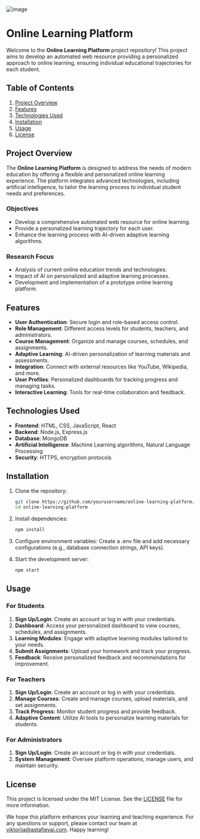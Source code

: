 ![image](https://github.com/user-attachments/assets/05b3edde-04cf-452a-b3df-7579887f9ba5)
# Online Learning Platform

Welcome to the **Online Learning Platform** project repository! This project aims to develop an automated web resource providing a personalized approach to online learning, ensuring individual educational trajectories for each student.

## Table of Contents

1. [Project Overview](#project-overview)
2. [Features](#features)
3. [Technologies Used](#technologies-used)
4. [Installation](#installation)
5. [Usage](#usage)
6. [License](#license)

## Project Overview

The **Online Learning Platform** is designed to address the needs of modern education by offering a flexible and personalized online learning experience. The platform integrates advanced technologies, including artificial intelligence, to tailor the learning process to individual student needs and preferences.

### Objectives

- Develop a comprehensive automated web resource for online learning.
- Provide a personalized learning trajectory for each user.
- Enhance the learning process with AI-driven adaptive learning algorithms.

### Research Focus

- Analysis of current online education trends and technologies.
- Impact of AI on personalized and adaptive learning processes.
- Development and implementation of a prototype online learning platform.

## Features

- **User Authentication**: Secure login and role-based access control.
- **Role Management**: Different access levels for students, teachers, and administrators.
- **Course Management**: Organize and manage courses, schedules, and assignments.
- **Adaptive Learning**: AI-driven personalization of learning materials and assessments.
- **Integration**: Connect with external resources like YouTube, Wikipedia, and more.
- **User Profiles**: Personalized dashboards for tracking progress and managing tasks.
- **Interactive Learning**: Tools for real-time collaboration and feedback.

## Technologies Used

- **Frontend**: HTML, CSS, JavaScript, React
- **Backend**: Node.js, Express.js
- **Database**: MongoDB
- **Artificial Intelligence**: Machine Learning algorithms, Natural Language Processing
- **Security**: HTTPS, encryption protocols

## Installation

1. Clone the repository:
   ```bash
   git clone https://github.com/yourusername/online-learning-platform.git
   cd online-learning-platform
2. Install dependencies:
   ```bash
   npm install
3. Configure environment variables:
   Create a .env file and add necessary configurations (e.g., database connection strings, API keys).

4. Start the development server:
   ```bash
   npm start

## Usage

### For Students

1. **Sign Up/Login**: Create an account or log in with your credentials.
2. **Dashboard**: Access your personalized dashboard to view courses, schedules, and assignments.
3. **Learning Modules**: Engage with adaptive learning modules tailored to your needs.
4. **Submit Assignments**: Upload your homework and track your progress.
5. **Feedback**: Receive personalized feedback and recommendations for improvement.

### For Teachers

1. **Sign Up/Login**: Create an account or log in with your credentials.
2. **Manage Courses**: Create and manage courses, upload materials, and set assignments.
3. **Track Progress**: Monitor student progress and provide feedback.
4. **Adaptive Content**: Utilize AI tools to personalize learning materials for students.

### For Administrators

1. **Sign Up/Login**: Create an account or log in with your credentials.
2. **System Management**: Oversee platform operations, manage users, and maintain security.

## License

This project is licensed under the MIT License. See the [LICENSE](LICENSE) file for more information.

We hope this platform enhances your learning and teaching experience. For any questions or support, please contact our team at [viktoriia@astafievai.com](mailto:viktoriia@astafievai.com). Happy learning!

